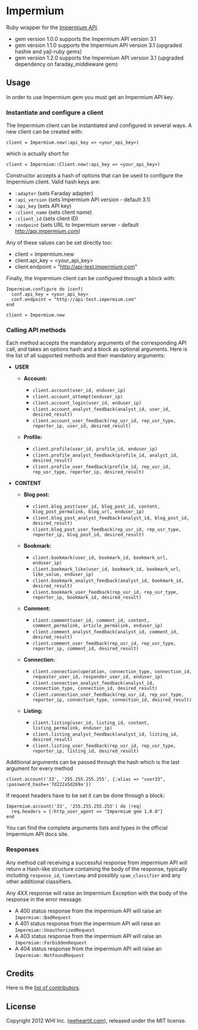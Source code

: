 # Impermium #

Ruby wrapper for the [Impermium API](http://impermium.com).

* gem version 1.0.0 supports the Impermium API version 3.1
* gem version 1.1.0 supports the Impermium API version 3.1 (upgraded hashie and yajl-ruby gems)
* gem version 1.2.0 supports the Impermium API version 3.1 (upgraded dependency on faraday_middleware gem)

## Usage ##

In order to use Impermium gem you must get an Impermium API key.

### Instantiate and configure a client ###

The Impermium client can be instantiated and configured in several ways. A new client can be created with:

    client = Impermium.new(:api_key => <your_api_key>)

which is actually short for

    client = Impermium::Client.new(:api_key => <your_api_key>)

Constructor accepts a hash of options that can be used to configure the Impermium client. Valid hash keys are:

* `:adapter` (sets Faraday adapter)
* `:api_version` (sets Impermium API version - default 3.1)
* `:api_key` (sets API key)
* `:client_name` (sets client name)
* `:client_id` (sets client ID)
* `:endpoint` (sets URL to Impermium server - default http://api.impermium.com)

Any of these values can be set directly too:

* client = Impermium.new
* client.api_key = <your_api_key>
* client.endpoint = "http://api-test.impermium.com"

Finally, the Impermium client can be configured through a block with:

    Impermium.configure do |conf|
      conf.api_key = <your_api_key>
      conf.endpoint = "http://api-test.impermium.com"
    end

    client = Impermium.new

### Calling API methods  ###

Each method accepts the mandatory arguments of the corresponding API call, and takes an options hash and a block as optional arguments. Here is the list of all supported methods and their mandatory arguments:
 
* __USER__
    + __Account:__
      - `client.account(user_id, enduser_ip)`
      - `client.account_attempt(enduser_ip)`
      - `client.account_login(user_id, enduser_ip)`
      - `client.account_analyst_feedback(analyst_id, user_id, desired_result)`
      - `client.account_user_feedback(rep_usr_id, rep_usr_type, reporter_ip, user_id, desired_result)`
      
    + __Profile:__
      - `client.profile(user_id, profile_id, enduser_ip)`
      - `client.profile_analyst_feedback(profile_id, analyst_id, desired_result)`
      - `client.profile_user_feedback(profile_id, rep_usr_id, rep_usr_type, reporter_ip, desired_result)`

* __CONTENT__
    + __Blog post:__
      - `client.blog_post(user_id, blog_post_id, content, blog_post_permalink, blog_url, enduser_ip)`
      - `client.blog_post_analyst_feedback(analyst_id, blog_post_id, desired_result)`
      - `client.blog_post_user_feedback(rep_usr_id, rep_usr_type, reporter_ip, blog_post_id, desired_result)`
  
    + __Bookmark:__
      - `client.bookmark(user_id, bookmark_id, bookmark_url, enduser_ip)`
      - `client.bookmark_like(user_id, bookmark_id, bookmark_url, like_value, enduser_ip)`
      - `client.bookmark_analyst_feedback(analyst_id, bookmark_id, desired_result)`
      - `client.bookmark_user_feedback(rep_usr_id, rep_usr_type, reporter_ip, bookmark_id, desired_result)`
      
    + __Comment:__
      - `client.comment(user_id, comment_id, content, comment_permalink, article_permalink, enduser_ip)`
      - `client.comment_analyst_feedback(analyst_id, comment_id, desired_result)`
      - `client.comment_user_feedback(rep_usr_id, rep_usr_type, reporter_ip, comment_id, desired_result)`
      
    + __Connection:__
      - `client.connection(operation, connection_type, connection_id, requester_user_id, responder_user_id, enduser_ip)`
      - `client.connection_analyst_feedback(analyst_id, connection_type, connection_id, desired_result)`
      - `client.connection_user_feedback(rep_usr_id, rep_usr_type, reporter_ip, connection_type, connection_id, desired_result)`
      
    + __Listing:__
      - `client.listing(user_id, listing_id, content, listing_permalink, enduser_ip)`
      - `client.listing_analyst_feedback(analyst_id, listing_id, desired_result)`
      - `client.listing_user_feedback(rep_usr_id, rep_usr_type, reporter_ip, listing_id, desired_result)`

Additional arguments can be passed through the hash which is the last argument for every method

    client.account('33', '255.255.255.255', {:alias => "user33", :password_hash=>'7d222a5d269a'})

If request headers have to be set it can be done through a block:

    Impermium.account('33', '255.255.255.255') do |req|
      req.headers = {:http_user_agent => "Impermium gem 1.0.0"}
    end

You can find the complete arguments lists and types in the official Impermium API docs site.

### Responses ###

Any method call receiving a successful response from impermium API will return a Hash-like structure containing the body of the response, typically including `response_id`, `timestamp` and possibly `spam_classifier` and any other additional classifiers.

Any 4XX response will raise an Impermium Exception with the body of the response in the error message.

* A 400 status response from the impermium API will raise an `Impermium::BadRequest`
* A 401 status response from the impermium API will raise an `Impermium::UnauthorizedRequest`
* A 403 status response from the impermium API will raise an `Impermium::ForbiddenRequest`
* A 404 status response from the impermium API will raise an `Impermium::NotFoundRequest`

## Credits ##

Here is the [list of contributors](https://github.com/weheartit/impermium/contributors)\.

## License ##

Copyright 2012 WHI Inc. \([weheartit.com](http://weheartit.com)\), released under the MIT license.